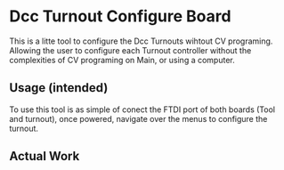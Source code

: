 # Dcc Turnout Configure Board  
This is a litte tool to configure the Dcc Turnouts wihtout CV programing. Allowing the user to configure each Turnout controller without the complexities of CV programing on Main, or using a computer.

## Usage (intended)
To use this tool is as simple of conect the FTDI port of both boards (Tool and turnout), once powered, navigate over the menus to configure the turnout.



## Actual Work
